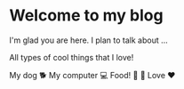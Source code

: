 # Welcome to my blog

I'm glad you are here. I plan to talk about ...

All types of cool things that I love! 

My dog :dog2:
My computer :computer:
Food! :pizza: :spaghetti:
Love :heart:

